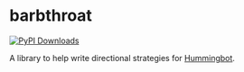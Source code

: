 # barbthroat

[![PyPI Downloads](https://img.shields.io/pypi/v/barbthroat.svg?label=PyPI)](
https://pypi.org/project/barbthroat/)

A library to help write directional strategies for [Hummingbot](https://hummingbot.org/).
